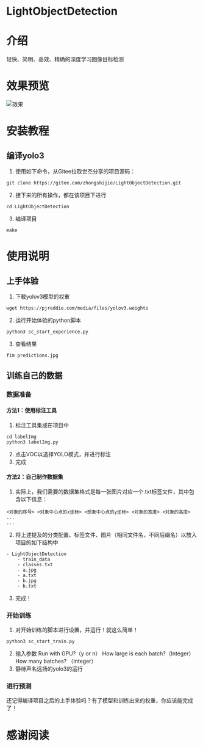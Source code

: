 # LightObjectDetection

# 介绍
轻快、简明、高效、精确的深度学习图像目标检测

# 效果预览
![效果](https://images.gitee.com/uploads/images/2019/0825/222911_7d50ee1d_1559212.jpeg "微信图片_20190825222858.jpg")

# 安装教程
## 编译yolo3
1. 使用如下命令，从Gitee拉取世杰分享的项目源码：
```
git clone https://gitee.com/zhongshijie/LightObjectDetection.git
```
2. 接下来的所有操作，都在该项目下进行
```
cd LightObjectDetection
```
3. 编译项目
```
make
```


# 使用说明

## 上手体验
1. 下载yolov3模型的权重
```
wget https://pjreddie.com/media/files/yolov3.weights
```
2. 运行开始体验的python脚本
```
python3 sc_start_experience.py
```
3. 查看结果
```
fim predictions.jpg
```

## 训练自己的数据
### 数据准备
#### 方法1：使用标注工具
1. 标注工具集成在项目中
```
cd labelImg
python3 labelImg.py
```
2. 点击VOC以选择YOLO模式，并进行标注
3. 完成


#### 方法2：自己制作数据集
1. 实际上，我们需要的数据集格式是每一张图片对应一个.txt标签文件，其中包含以下信息：
```
<对象的序号> <对象中心点的x坐标> <想象中心点的y坐标> <对象的宽度> <对象的高度>
...
...
```
2. 将上述提及的分类配置、标签文件、图片（相同文件名，不同后缀名）以放入项目的如下结构中
```
- LightObjectDetection
    - train_data
	- classes.txt
	- a.jpg
	- a.txt
	- b.jpg
	- b.txt
```
3. 完成！

### 开始训练
1. 对开始训练的脚本进行设置，并运行！就这么简单！
```
python3 sc_start_train.py
```
2. 输入参数
Run with GPU?（y or n）
How large is each batch?（Integer）
How many batches? （Integer）
3. 静待声名远扬的yolo3的运行

### 进行预测
还记得编译项目之后的上手体验吗？有了模型和训练出来的权重，你应该能完成了！

# 感谢阅读